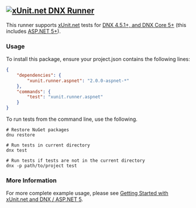 ## <a href="https://github.com/xunit/xunit"><img src="https://raw.github.com/xunit/media/master/full-logo.png" title="xUnit.net DNX Runner" /></a>

This runner supports [xUnit.net](https://github.com/xunit/xunit) tests for [DNX 4.5.1+, and DNX Core 5+](https://github.com/aspnet/dnx) (this includes [ASP.NET 5+](https://github.com/aspnet)).

### Usage

To install this package, ensure your project.json contains the following lines:

```JSON
{
    "dependencies": {
        "xunit.runner.aspnet": "2.0.0-aspnet-*"
    },
    "commands": {
        "test": "xunit.runner.aspnet"
    }
}
```

To run tests from the command line, use the following.

```Shell
# Restore NuGet packages
dnu restore

# Run tests in current directory
dnx test

# Run tests if tests are not in the current directory
dnx -p path/to/project test
```

### More Information

For more complete example usage, please see [Getting Started with xUnit.net and DNX / ASP.NET 5](http://xunit.github.io/docs/getting-started-dnx.html).
